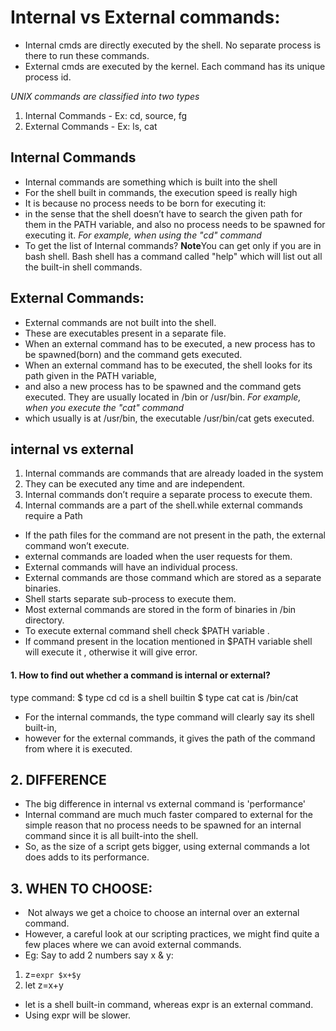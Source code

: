 # Internal vs External commands:

- Internal cmds are directly executed by the shell. No separate process is there to run these commands.
- External cmds are executed by the kernel. Each command has its unique process id.

*UNIX commands are classified into two types*
1. Internal Commands - Ex: cd, source, fg
2. External Commands - Ex: ls, cat

## Internal Commands
- Internal commands are something which is built into the shell
- For the shell built in commands, the execution speed is really high
- It is because no process needs to be born for executing it:
- in the sense that the shell doesn’t have to search the given path for them in the PATH variable, and also no process needs to be spawned for executing it.
*For example, when using the "cd" command*
- To get the list of Internal commands?
**Note**You can get only if you are in bash shell. Bash shell has a command called "help" which will list out all the built-in shell commands.

## External Commands:
- External commands are not built into the shell.
- These are executables present in a separate file. 
- When an external command has to be executed, a new process has to be spawned(born) and the command gets executed.
- When an external command has to be executed, the shell looks for its path given in the PATH variable, 
- and also a new process has to be spawned and the command gets executed. They are usually located in /bin or /usr/bin.
*For example, when you execute the "cat" command*
- which usually is at /usr/bin, the executable /usr/bin/cat gets executed.


## internal vs external

1. Internal commands are commands that are already loaded in the system
2. They can be executed any time and are independent.
3. Internal commands don’t require a separate process to execute them.
4. Internal commands are a part of the shell.while external commands require a Path

- If the path files for the command are not present in the path, the external command won’t execute.
- external commands are loaded when the user requests for them.
- External commands will have an individual process.
- External commands are those command which are stored as a separate binaries.
- Shell starts separate sub-process to execute them.
- Most external commands are stored in the form of binaries in /bin directory.
- To execute external command shell check $PATH variable . 
- If command present in the location mentioned in $PATH variable shell will execute it , otherwise it will give error.


#### 1. How to find out whether a command is internal or external?
type command:
$ type cd
cd is a shell builtin
$ type cat
cat is /bin/cat
- For the internal commands, the type command will clearly say its shell built-in, 
- however for the external commands, it gives the path of the command from where it is executed.

## 2. DIFFERENCE
- The big difference in internal vs external command is 'performance' 
- Internal command are much much faster compared to external for the simple reason that no process needs to be spawned for an internal command since it is all built-into the shell. 
- So, as the size of a script gets bigger, using external commands a lot does adds to its performance.

## 3. WHEN TO CHOOSE:
-  Not always we get a choice to choose an internal over an external command.
- However, a careful look at our scripting practices, we might find quite a few places where we can avoid external commands.
- Eg: Say to add 2 numbers say x & y:
1. 	z=`expr $x+$y`
2. 	let z=x+y
- let is a shell built-in command, whereas expr is an external command.
- Using expr will be slower.